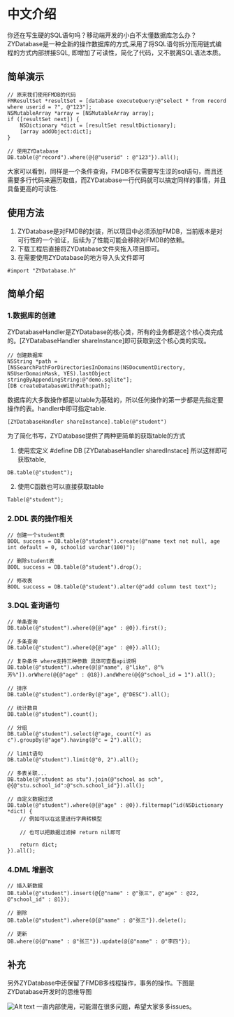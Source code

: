 # 中文介绍
你还在写生硬的SQL语句吗？移动端开发的小白不太懂数据库怎么办？ZYDatabase是一种全新的操作数据库的方式,采用了将SQL语句拆分而用链式编程的方式内部拼接SQL, 即增加了可读性，简化了代码，又不脱离SQL语法本质。
## 简单演示
```objc
// 原来我们使用FMDB的代码
FMResultSet *resultSet = [database executeQuery:@"select * from record where userid = ?", @"123"];
NSMutableArray *array = [NSMutableArray array];
if ([resultSet next]) {
    NSDictionary *dict = [resultSet resultDictionary];
    [array addObject:dict];
}

// 使用ZYDatabase
DB.table(@"record").where(@{@"userid" : @"123"}).all();
```
大家可以看到，同样是一个条件查询，FMDB不仅需要写生涩的sql语句，而且还需要多行代码来遍历取值，而ZYDatabase一行代码就可以搞定同样的事情，并且具备更高的可读性.
## 使用方法
1. ZYDatabase是对FMDB的封装，所以项目中必须添加FMDB，当前版本是对可行性的一个验证，后续为了性能可能会移除对FMDB的依赖。
2. 下载工程后直接将ZYDatabase文件夹拖入项目即可。
3. 在需要使用ZYDatabase的地方导入头文件即可
```objc
#import "ZYDatabase.h"
```
## 简单介绍
### 1.数据库的创建
ZYDatabaseHandler是ZYDatabase的核心类，所有的业务都是这个核心类完成的。[ZYDatabaseHandler shareInstance]即可获取到这个核心类的实现。
```objc
// 创建数据库
NSString *path = [NSSearchPathForDirectoriesInDomains(NSDocumentDirectory, NSUserDomainMask, YES).lastObject stringByAppendingString:@"demo.sqlite"];
[DB createDatabaseWithPath:path];
```
数据库的大多数操作都是以table为基础的，所以任何操作的第一步都是先指定要操作的表。handler中即可指定table.
```objc
[ZYDatabaseHandler shareInstance].table(@"student")
```
为了简化书写，ZYDatabase提供了两种更简单的获取table的方式
1. 使用宏定义 #define DB [ZYDatabaseHandler sharedInstace]  所以这样即可获取table, 
```objc
DB.table(@"student");
```
2. 使用C函数也可以直接获取table
```objc
Table(@"student");
```
### 2.DDL 表的操作相关 
```objc
// 创建一个student表
BOOL success = DB.table(@"student").create(@"name text not null, age int default = 0, schoolid varchar(100)");

// 删除student表
BOOL success = DB.table(@"student").drop();

// 修改表
BOOL success = DB.table(@"student").alter(@"add column test text");
```
### 3.DQL 查询语句
```objc
// 单条查询
DB.table(@"student").where(@{@"age" : @0}).first();

// 多条查询
DB.table(@"student").where(@{@"age" : @0}).all();

// 复杂条件 where支持三种参数 具体可查看api说明
DB.table(@"student").where(@[@"name", @"like", @"%芳%"]).orWhere(@{@"age" : @18}).andWhere(@{@"school_id = 1").all();

// 排序
DB.table(@"student").orderBy(@"age", @"DESC").all();

// 统计数目
DB.table(@"student").count();

// 分组
DB.table(@"student").select(@"age, count(*) as c").groupBy(@"age").having(@"c = 2").all();

// limit语句
DB.table(@"student").limit(@"0, 2").all();

// 多表关联...
DB.table(@"student as stu").join(@"school as sch", @{@"stu.school_id":@"sch.school_id"}).all();

// 自定义数据过滤
DB.table(@"student").where(@{@"age" : @0}).filtermap(^id(NSDictionary *dict) {
    // 例如可以在这里进行字典转模型

    // 也可以把数据过滤掉 return nil即可

    return dict;
}).all();
```
### 4.DML 增删改 
```objc
// 插入新数据
DB.table(@"student").insert(@{@"name" : @"张三", @"age" : @22, @"school_id" : @1});

// 删除
DB.table(@"student").where(@{@"name" : @"张三"}).delete();

// 更新
DB.where(@{@"name" : @"张三"}).update(@{@"name" : @"李四"});
```
## 补充
另外ZYDatabase中还保留了FMDB多线程操作，事务的操作。下图是ZYDatabase开发时的思维导图

![Alt text](http://upload-images.jianshu.io/upload_images/1941597-2f3c6115b55fd5ae.png?imageMogr2/auto-orient/strip)
一直内部使用，可能潜在很多问题，希望大家多多issues。
